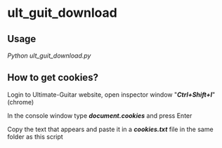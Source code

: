 # ult_guit_download

## Usage ## 
  *Python ult_guit_download.py <URL>*
  
## How to get cookies? ##
  Login to Ultimate-Guitar website, open inspector window "***Ctrl+Shift+I***" (chrome)
  
  In the console window type ***document.cookies*** and press Enter
  
  Copy the text that appears and paste it in a ***cookies.txt*** file in the same folder as this script
